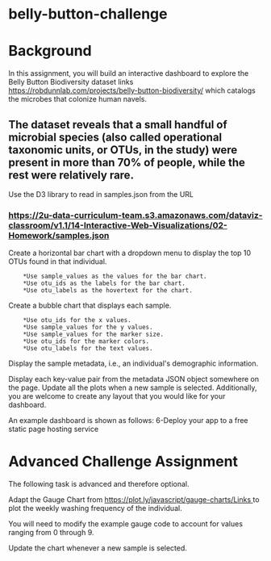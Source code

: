 # belly-button-challenge
# Background
In this assignment, you will build an interactive dashboard to explore the Belly Button Biodiversity dataset links https://robdunnlab.com/projects/belly-button-biodiversity/
which catalogs the microbes that colonize human navels.

The dataset reveals that a small handful of microbial species (also called operational taxonomic units, or OTUs, in the study) were present in more than 70% of people, while the rest were relatively rare.
----------------------------------------------------------------------------------------
Use the D3 library to read in samples.json from the URL 
### https://2u-data-curriculum-team.s3.amazonaws.com/dataviz-classroom/v1.1/14-Interactive-Web-Visualizations/02-Homework/samples.json
Create a horizontal bar chart with a dropdown menu to display the top 10 OTUs found in that individual.

        *Use sample_values as the values for the bar chart.
	    *Use otu_ids as the labels for the bar chart.
	    *Use otu_labels as the hovertext for the chart.

Create a bubble chart that displays each sample.

        *Use otu_ids for the x values.
        *Use sample_values for the y values.
        *Use sample_values for the marker size.
        *Use otu_ids for the marker colors.
        *Use otu_labels for the text values.

 Display the sample metadata, i.e., an individual's demographic information.

 Display each key-value pair from the metadata JSON object somewhere on the page.
 Update all the plots when a new sample is selected. 
 Additionally, you are welcome to create any layout that you would like for your dashboard. 
 
 An example dashboard is shown as follows:
 6-Deploy your app to a free static page hosting service


# Advanced Challenge Assignment 
The following task is advanced and therefore optional.

Adapt the Gauge Chart from 
[https://plot.ly/javascript/gauge-charts/Links ](https://plotly.com/javascript/gauge-charts/) 
to plot the weekly washing frequency of the individual.

You will need to modify the example gauge code to account for values ranging from 0 through 9.

Update the chart whenever a new sample is selected.



